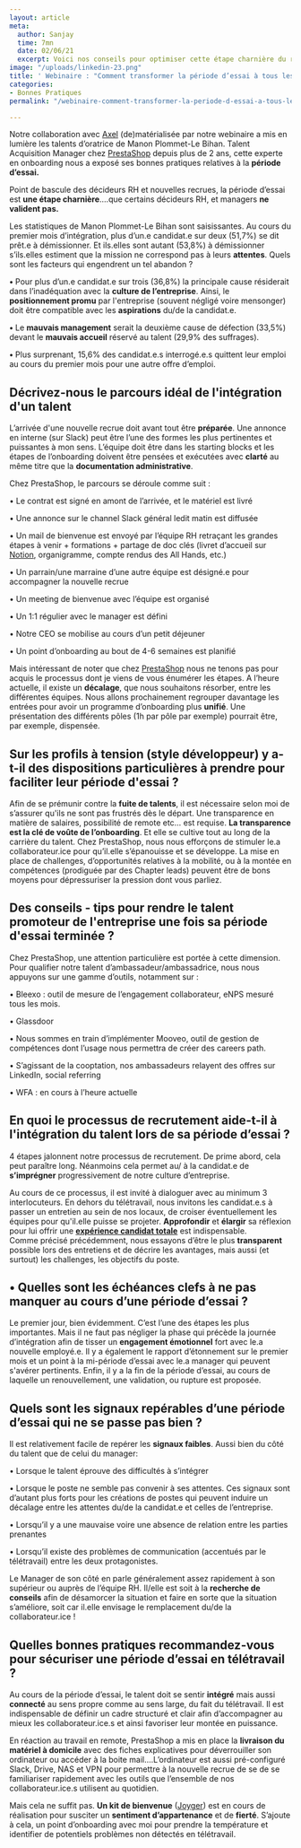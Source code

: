 ```yaml
---
layout: article
meta:
  author: Sanjay
  time: 7mn
  date: 02/06/21
  excerpt: Voici nos conseils pour optimiser cette étape charnière du recrutement
image: "/uploads/linkedin-23.png"
title: ' Webinaire : "Comment transformer la période d’essai à tous les coups ?" '
categories:
- Bonnes Pratiques
permalink: "/webinaire-comment-transformer-la-periode-d-essai-a-tous-les-coups/"

---
```

Notre collaboration avec [Axel](https://www.heyaxel.com/) (de)matérialisée par notre webinaire a mis en lumière les talents d’oratrice de Manon Plommet-Le Bihan. Talent Acquisition Manager chez [PrestaShop](https://blog.refty.co/comment-prestashop-a-structure-son-processus-de-recrutement/) depuis plus de 2 ans, cette experte en onboarding nous a exposé ses bonnes pratiques relatives à la **période d’essai.**

Point de bascule des décideurs RH et nouvelles recrues, la période d’essai est **une étape charnière**….que certains décideurs RH, et managers **ne valident pas.**

Les statistiques de Manon Plommet-Le Bihan sont saisissantes. Au cours du premier mois d’intégration, plus d’un.e candidat.e sur deux (51,7%) se dit prêt.e à démissionner. Et ils.elles sont autant (53,8%) à démissionner s’ils.elles estiment que la mission ne correspond pas à leurs **attentes**. Quels sont les facteurs qui engendrent un tel abandon ?

**•** Pour plus d’un.e candidat.e sur trois (36,8%) la principale cause résiderait dans l’inadéquation avec la **culture de l’entreprise**. Ainsi, le **positionnement promu** par l'entreprise (souvent négligé voire mensonger) doit être compatible avec les **aspirations** du/de la candidat.e.

**•** Le **mauvais management** serait la deuxième cause de défection (33,5%) devant le **mauvais accueil** réservé au talent (29,9% des suffrages).

**•** Plus surprenant, 15,6% des candidat.e.s interrogé.e.s quittent leur emploi au cours du premier mois pour une autre offre d’emploi.

## **Décrivez-nous le parcours idéal de l'intégration d'un talent**

L’arrivée d'une nouvelle recrue doit avant tout être **préparée**. Une annonce en interne (sur Slack) peut être l’une des formes les plus pertinentes et puissantes à mon sens. L’équipe doit être dans les starting blocks et les étapes de l’onboarding doivent être pensées et exécutées avec **clarté** au même titre que la **documentation administrative**.

Chez PrestaShop, le parcours se déroule comme suit :

• Le contrat est signé en amont de l’arrivée, et le matériel est livré

• Une annonce sur le channel Slack général ledit matin est diffusée

• Un mail de bienvenue est envoyé par l’équipe RH retraçant les grandes étapes à venir + formations + partage de doc clés (livret d’accueil sur [Notion](https://www.notion.so/), organigramme, compte rendus des All Hands, etc.)

• Un parrain/une marraine d’une autre équipe est désigné.e pour accompagner la nouvelle recrue

• Un meeting de bienvenue avec l’équipe est organisé

• Un 1:1 régulier avec le manager est défini

• Notre CEO se mobilise au cours d’un petit déjeuner

• Un point d’onboarding au bout de 4-6 semaines est planifié

Mais intéressant de noter que chez [PrestaShop](https://www.google.com/) nous ne tenons pas pour acquis le processus dont je viens de vous énumérer les étapes. A l’heure actuelle, il existe un **décalage**, que nous souhaitons résorber, entre les différentes équipes. Nous allons prochainement regrouper davantage les entrées pour avoir un programme d’onboarding plus **unifié**. Une présentation des différents pôles (1h par pôle par exemple) pourrait être, par exemple, dispensée.

## **Sur les profils à tension (style développeur) y a-t-il des dispositions particulières à prendre pour faciliter leur période d'essai ?**

Afin de se prémunir contre la **fuite de talents**, il est nécessaire selon moi de s’assurer qu'ils ne sont pas frustrés dès le départ. Une transparence en matière de salaires, possibilité de remote etc… est requise. **La transparence est la clé de voûte de l’onboarding**. Et elle se cultive tout au long de la carrière du talent. Chez PrestaShop, nous nous efforçons de stimuler le.a collaborateur.ice pour qu’il.elle s’épanouisse et se développe. La mise en place de challenges, d’opportunités relatives à la mobilité, ou à la montée en compétences (prodiguée par des Chapter leads) peuvent être de bons moyens pour dépressuriser la pression dont vous parliez.

## **Des conseils - tips pour rendre le talent promoteur de l'entreprise une fois sa période d'essai terminée ?**

Chez PrestaShop, une attention particulière est portée à cette dimension. Pour qualifier notre talent d’ambassadeur/ambassadrice, nous nous appuyons sur une gamme d’outils, notamment sur :

• Bleexo : outil de mesure de l’engagement collaborateur, eNPS mesuré tous les mois.

• Glassdoor

• Nous sommes en train d’implémenter Mooveo, outil de gestion de compétences dont l’usage nous permettra de créer des careers path.

• S’agissant de la cooptation, nos ambassadeurs relayent des offres sur LinkedIn, social referring

• WFA : en cours à l’heure actuelle

## **En quoi le processus de recrutement aide-t-il à l'intégration du talent lors de sa période d’essai ?**

4 étapes jalonnent notre processus de recrutement. De prime abord, cela peut paraître long. Néanmoins cela permet au/ à la candidat.e de **s’imprégner** progressivement de notre culture d’entreprise.

Au cours de ce processus, il est invité à dialoguer avec au minimum 3 interlocuteurs. En dehors du télétravail, nous invitons les candidat.e.s à passer un entretien au sein de nos locaux, de croiser éventuellement les équipes pour qu'il.elle puisse se projeter. **Approfondir** et **élargir** sa réflexion pour lui offrir une [**expérience candidat totale**](https://blog.refty.co/qu-est-ce-que-experience-candidat/) est indispensable.  
Comme précisé précédemment, nous essayons d’être le plus **transparent** possible lors des entretiens et de décrire les avantages, mais aussi (et surtout) les challenges, les objectifs du poste.

## • Quelles sont les échéances clefs à ne pas manquer au cours d’une période d’essai ?

Le premier jour, bien évidemment. C’est l’une des étapes les plus importantes. Mais il ne faut pas négliger la phase qui précède la journée d’intégration afin de tisser un **engagement émotionnel** fort avec le.a nouvelle employé.e. Il y a également le rapport d’étonnement sur le premier mois et un point à la mi-période d’essai avec le.a manager qui peuvent s'avérer pertinents. Enfin, il y a la fin de la période d’essai, au cours de laquelle un renouvellement, une validation, ou rupture est proposée.

## **Quels sont les signaux repérables d’une période d’essai qui ne se passe pas bien ?**

Il est relativement facile de repérer les **signaux faibles**. Aussi bien du côté du talent que de celui du manager:

• Lorsque le talent éprouve des difficultés à s’intégrer

• Lorsque le poste ne semble pas convenir à ses attentes. Ces signaux sont d’autant plus forts pour les créations de postes qui peuvent induire un décalage entre les attentes du/de la candidat.e et celles de l’entreprise.

• Lorsqu’il y a une mauvaise voire une absence de relation entre les parties prenantes

• Lorsqu’il existe des problèmes de communication (accentués par le télétravail) entre les deux protagonistes.

Le Manager de son côté en parle généralement assez rapidement à son supérieur ou auprès de l’équipe RH. Il/elle est soit à la **recherche de conseils** afin de désamorcer la situation et faire en sorte que la situation s’améliore, soit car il.elle envisage le remplacement du/de la collaborateur.ice !

## **Quelles bonnes pratiques recommandez-vous pour sécuriser une période d’essai en télétravail ?**

Au cours de la période d’essai, le talent doit se sentir **intégré** mais aussi **connecté** au sens propre comme au sens large, du fait du télétravail. Il est indispensable de définir un cadre structuré et clair afin d’accompagner au mieux les collaborateur.ice.s et ainsi favoriser leur montée en puissance.

En réaction au travail en remote, PrestaShop a mis en place la **livraison du matériel à domicile** avec des fiches explicatives pour déverrouiller son ordinateur ou accéder à la boite mail....L’ordinateur est aussi pré-configuré Slack, Drive, NAS et VPN pour permettre à la nouvelle recrue de se de se familiariser rapidement avec les outils que l’ensemble de nos collaborateur.ice.s utilisent au quotidien.

Mais cela ne suffit pas. **Un kit de bienvenue** ([Joyger](https://www.joyger.fr/)) est en cours de réalisation pour susciter un **sentiment d’appartenance** et de **fierté**. S’ajoute à cela, un point d’onboarding avec moi pour prendre la température et identifier de potentiels problèmes non détectés en télétravail.
